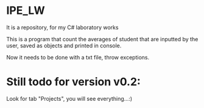 # IPE_LW
It is a repository, for my C# laboratory works

This is a program that count the averages of student that are inputted by the user, 
saved as objects and printed in console.

Now it needs to be done with a txt file, throw exceptions.

# Still todo for version v0.2:
Look for tab "Projects", you will see everything...:)
